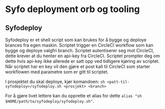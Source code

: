 # Syfo deployment orb og tooling

## Syfodeploy
Syfodeploy er et shell script som kan brukes for å bygge og deploye brances fra egen maskin. Scriptet trigger en CircleCI workflow som kan bygge og deploye valgfri branch. Scriptet autentiserer seg mot CircleCI, dette krever at du henter en api-key fra CircleCI. Scriptet prompter deg om dette hvis api-key ikke allerede er satt opp ved tidligere kjøring av scriptet. Når scriptet har en key vil den gjøre et post kall til CircleCI som starter workflowen med parametre som er gitt til scriptet.

I prosjektet du skal deploye, kjør komandoen: `sh <patt-til-syfodeploy>/syfodeploy.sh <prosjekt> <branch>`

For å gjøre livet lettere kan du opprette et alias for dette `alias "sh $HOME/path/to/syfodeploy/syfodeploy.sh"`.
